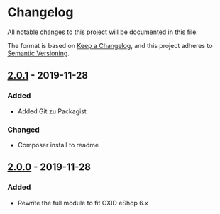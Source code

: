 # Changelog
All notable changes to this project will be documented in this file.

The format is based on [Keep a Changelog](https://keepachangelog.com/en/1.0.0/),
and this project adheres to [Semantic Versioning](https://semver.org/spec/v2.0.0.html).

## [2.0.1] - 2019-11-28

### Added
- Added Git zu Packagist

### Changed
- Composer install to readme

## [2.0.0] - 2019-11-28

### Added
- Rewrite the full module to fit OXID eShop 6.x

[2.0.1]: https://github.com/proudcommerce/dk_recursivecats/tree/2.0.1
[2.0.0]: https://github.com/proudcommerce/dk_recursivecats/tree/2.0.0

